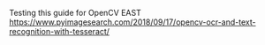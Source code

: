Testing this guide for OpenCV EAST
https://www.pyimagesearch.com/2018/09/17/opencv-ocr-and-text-recognition-with-tesseract/